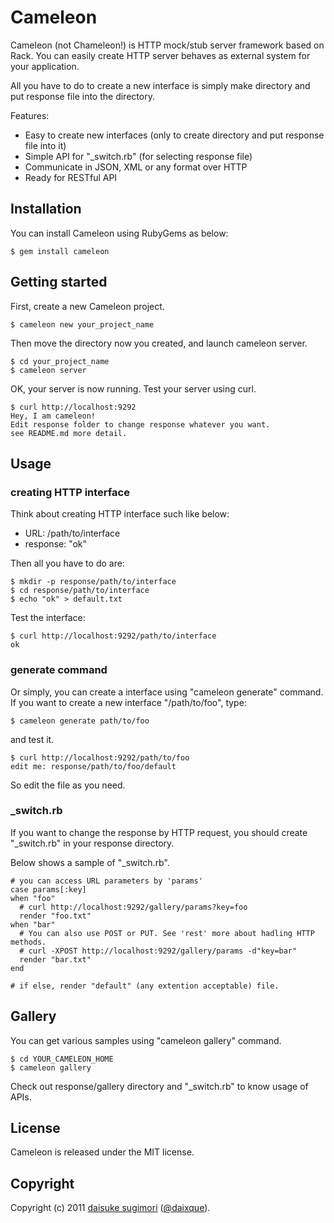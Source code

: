 Cameleon
=======================================

Cameleon (not Chameleon!) is HTTP mock/stub server framework based on Rack. 
You can easily create HTTP server behaves as external system for your application.

All you have to do to create a new interface is simply make directory and put response file into the directory.

Features:

 - Easy to create new interfaces (only to create directory and put response file into it)
 - Simple API for "_switch.rb" (for selecting response file)
 - Communicate in JSON, XML or any format over HTTP
 - Ready for RESTful API


## Installation
You can install Cameleon using RubyGems as below:

    $ gem install cameleon

  
## Getting started
First, create a new Cameleon project.

    $ cameleon new your_project_name

Then move the directory now you created, and launch cameleon server.

    $ cd your_project_name
    $ cameleon server

OK, your server is now running. Test your server using curl.

    $ curl http://localhost:9292
    Hey, I am cameleon!
    Edit response folder to change response whatever you want.
    see README.md more detail.


## Usage
### creating HTTP interface
Think about creating HTTP interface such like below:

 - URL: /path/to/interface
 - response: "ok"

Then all you have to do are:

    $ mkdir -p response/path/to/interface
    $ cd response/path/to/interface
    $ echo "ok" > default.txt

Test the interface:

    $ curl http://localhost:9292/path/to/interface
    ok

### generate command
Or simply, you can create a interface using "cameleon generate" command.
If you want to create a new interface "/path/to/foo", type:

    $ cameleon generate path/to/foo

and test it.

    $ curl http://localhost:9292/path/to/foo
    edit me: response/path/to/foo/default

So edit the file as you need.

### _switch.rb
If you want to change the response by HTTP request, you should create "_switch.rb" in your response directory.

Below shows a sample of "_switch.rb".

    # you can access URL parameters by 'params'
    case params[:key]
    when "foo"
      # curl http://localhost:9292/gallery/params?key=foo
      render "foo.txt"
    when "bar"
      # You can also use POST or PUT. See 'rest' more about hadling HTTP methods.
      # curl -XPOST http://localhost:9292/gallery/params -d"key=bar"
      render "bar.txt"
    end
    
    # if else, render "default" (any extention acceptable) file.


## Gallery
You can get various samples using "cameleon gallery" command.

    $ cd YOUR_CAMELEON_HOME
    $ cameleon gallery

Check out response/gallery directory and "_switch.rb" to know usage of APIs.


## License
Cameleon is released under the MIT license.


## Copyright
Copyright (c) 2011 [daisuke sugimori][1] ([@daixque][2]).

[1]: http://opentechnica.blogspot.com/
[2]: http://twitter.com/daixque
